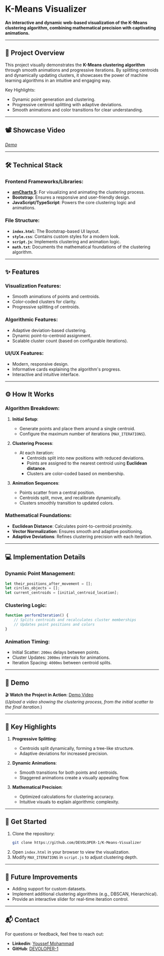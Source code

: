 # K-Means Visualizer

**An interactive and dynamic web-based visualization of the K-Means clustering algorithm, combining mathematical precision with captivating animations.** 

---

## 📜 **Project Overview**

This project visually demonstrates the **K-Means clustering algorithm** through smooth animations and progressive iterations. By splitting centroids and dynamically updating clusters, it showcases the power of machine learning algorithms in an intuitive and engaging way.

Key Highlights:
- Dynamic point generation and clustering.
- Progressive centroid splitting with adaptive deviations.
- Smooth animations and color transitions for clear understanding.

---

## 📽️ Showcase Video  
_[Demo](https://mega.nz/file/9WgCWL6C#c5nBACuuXf1MiaDU3aMOKahogZWhfASv_KBrmEwVPk0)_

---

## 🛠️ **Technical Stack**

### **Frontend Frameworks/Libraries**:
- **[amCharts 5](https://www.amcharts.com/)**: For visualizing and animating the clustering process.
- **Bootstrap**: Ensures a responsive and user-friendly design.
- **JavaScript/TypeScript**: Powers the core clustering logic and animations.

### **File Structure**:
- **`index.html`**: The Bootstrap-based UI layout.
- **`style.css`**: Contains custom styles for a modern look.
- **`script.js`**: Implements clustering and animation logic.
- **`math.txt`**: Documents the mathematical foundations of the clustering algorithm.

---

## ✨ **Features**

### **Visualization Features**:
- Smooth animations of points and centroids.
- Color-coded clusters for clarity.
- Progressive splitting of centroids.

### **Algorithmic Features**:
- Adaptive deviation-based clustering.
- Dynamic point-to-centroid assignment.
- Scalable cluster count (based on configurable iterations).

### **UI/UX Features**:
- Modern, responsive design.
- Informative cards explaining the algorithm's progress.
- Interactive and intuitive interface.

---

## ⚙️ **How It Works**

### **Algorithm Breakdown**:
1. **Initial Setup**:
   - Generate points and place them around a single centroid.
   - Configure the maximum number of iterations (`MAX_ITERATIONS`).

2. **Clustering Process**:
   - At each iteration:
     - Centroids split into new positions with reduced deviations.
     - Points are assigned to the nearest centroid using **Euclidean distance**.
     - Clusters are color-coded based on membership.

3. **Animation Sequences**:
   - Points scatter from a central position.
   - Centroids split, move, and recalibrate dynamically.
   - Clusters smoothly transition to updated colors.

### **Mathematical Foundations**:
- **Euclidean Distance**: Calculates point-to-centroid proximity.
- **Vector Normalization**: Ensures smooth and adaptive positioning.
- **Adaptive Deviations**: Refines clustering precision with each iteration.

---

## 💻 **Implementation Details**

### **Dynamic Point Management**:
```javascript
let their_positions_after_movement = [];
let circles_objects = [];
let current_centroids = [initial_centroid_location];
```

### **Clustering Logic**:
```javascript
function performIteration() {
    // Splits centroids and recalculates cluster memberships
    // Updates point positions and colors
}
```

### **Animation Timing**:
- Initial Scatter: `200ms` delays between points.
- Cluster Updates: `2000ms` intervals for animations.
- Iteration Spacing: `4000ms` between centroid splits.

---

## 🎥 **Demo**

🎬 **Watch the Project in Action**: [Demo Video](#)  
(*Upload a video showing the clustering process, from the initial scatter to the final iteration.*)

---

## 📖 **Key Highlights**

1. **Progressive Splitting**:
   - Centroids split dynamically, forming a tree-like structure.
   - Adaptive deviations for increased precision.

2. **Dynamic Animations**:
   - Smooth transitions for both points and centroids.
   - Staggered animations create a visually appealing flow.

3. **Mathematical Precision**:
   - Optimized calculations for clustering accuracy.
   - Intuitive visuals to explain algorithmic complexity.

---

## 🚀 **Get Started**

1. Clone the repository:
   ```bash
   git clone https://github.com/DEVOLOPER-1/K-Means-Visualizer
   ```
2. Open `index.html` in your browser to view the visualization.
3. Modify `MAX_ITERATIONS` in `script.js` to adjust clustering depth.

---

## 🧠 **Future Improvements**
- Adding support for custom datasets.
- Implement additional clustering algorithms (e.g., DBSCAN, Hierarchical).
- Provide an interactive slider for real-time iteration control.

---

## 📬 Contact
For questions or feedback, feel free to reach out:
- **Linkedin**: [Youssef Mohammad](https://www.linkedin.com/in/youssef-mohammad-9341a71a7)
- **GitHub**: [DEVOLOPER-1](https://github.com/DEVOLOPER-1)
